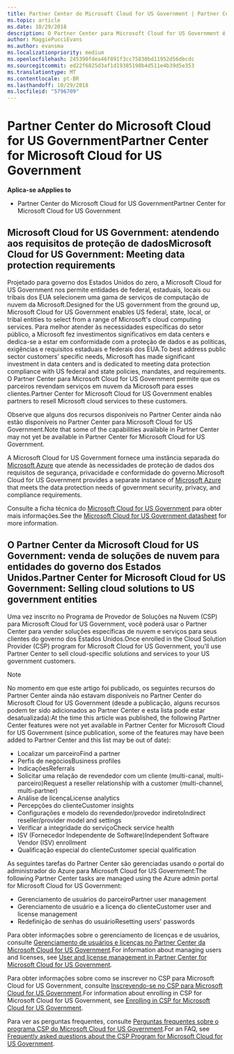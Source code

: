 ```yaml
---
title: Partner Center do Microsoft Cloud for US Government | Partner Center do Microsoft Cloud for US Government
ms.topic: article
ms.date: 10/29/2018
description: O Partner Center para Microsoft Cloud for US Government é o portal de empresas para parceiros da Microsoft que deseja oferecer soluções de nuvem da Microsoft para clientes que trabalham com agências governamentais dentro dos Estados Unidos.
author: MaggiePucciEvans
ms.author: evansma
ms.localizationpriority: medium
ms.openlocfilehash: 245390fdea46f891f3cc75830bd11952d56dbcdc
ms.sourcegitcommit: ed22f6825d3af1d19385198b4d511e4b39d5e353
ms.translationtype: MT
ms.contentlocale: pt-BR
ms.lasthandoff: 10/29/2018
ms.locfileid: "5796709"
---
```

# <a name="partner-center-for-microsoft-cloud-for-us-government"></a><span data-ttu-id="0d489-103">Partner Center do Microsoft Cloud for US Government</span><span class="sxs-lookup"><span data-stu-id="0d489-103">Partner Center for Microsoft Cloud for US Government</span></span>

**<span data-ttu-id="0d489-104">Aplica-se a</span><span class="sxs-lookup"><span data-stu-id="0d489-104">Applies to</span></span>**

-  <span data-ttu-id="0d489-105">Partner Center do Microsoft Cloud for US Government</span><span class="sxs-lookup"><span data-stu-id="0d489-105">Partner Center for Microsoft Cloud for US Government</span></span>

## <a name="microsoft-cloud-for-us-government-meeting-data-protection-requirements"></a><span data-ttu-id="0d489-106">Microsoft Cloud for US Government: atendendo aos requisitos de proteção de dados</span><span class="sxs-lookup"><span data-stu-id="0d489-106">Microsoft Cloud for US Government: Meeting data protection requirements</span></span> 

<span data-ttu-id="0d489-107">Projetado para governo dos Estados Unidos do zero, a Microsoft Cloud for US Government nos permite entidades de federal, estaduais, locais ou tribais dos EUA selecionem uma gama de serviços de computação de nuvem da Microsoft.</span><span class="sxs-lookup"><span data-stu-id="0d489-107">Designed for the US government from the ground up, Microsoft Cloud for US Government enables US federal, state, local, or tribal entities to select from a range of Microsoft's cloud computing services.</span></span> <span data-ttu-id="0d489-108">Para melhor atender às necessidades específicas do setor público, a Microsoft fez investimentos significativos em data centers e dedica-se a estar em conformidade com a proteção de dados e as políticas, exigências e requisitos estaduais e federais dos EUA.</span><span class="sxs-lookup"><span data-stu-id="0d489-108">To best address public sector customers’ specific needs, Microsoft has made significant investment in data centers and is dedicated to meeting data protection compliance with US federal and state policies, mandates, and requirements.</span></span> <span data-ttu-id="0d489-109">O Partner Center para Microsoft Cloud for US Government permite que os parceiros revendam serviços em nuvem da Microsoft para esses clientes.</span><span class="sxs-lookup"><span data-stu-id="0d489-109">Partner Center for Microsoft Cloud for US Government enables partners to resell Microsoft cloud services to these customers.</span></span>

<span data-ttu-id="0d489-110">Observe que alguns dos recursos disponíveis no Partner Center ainda não estão disponíveis no Partner Center para Microsoft Cloud for US Government.</span><span class="sxs-lookup"><span data-stu-id="0d489-110">Note that some of the capabilities available in Partner Center may not yet be available in Partner Center for Microsoft Cloud for US Government.</span></span>

<span data-ttu-id="0d489-111">A Microsoft Cloud for US Government fornece uma instância separada do [Microsoft Azure](https://azure.microsoft.com/en-us/overview/clouds/government/) que atende às necessidades de proteção de dados dos requisitos de segurança, privacidade e conformidade do governo.</span><span class="sxs-lookup"><span data-stu-id="0d489-111">Microsoft Cloud for US Government provides a separate instance of [Microsoft Azure](https://azure.microsoft.com/en-us/overview/clouds/government/) that meets the data protection needs of government security, privacy, and compliance requirements.</span></span> 

<span data-ttu-id="0d489-112">Consulte a ficha técnica do [Microsoft Cloud for US Government](http://download.microsoft.com/download/C/9/C/C9CA3002-DFC4-4ADA-841F-DF42AEC042FB/Microsoft_Azure_Government_Datasheet_EN_US.PDF) para obter mais informações.</span><span class="sxs-lookup"><span data-stu-id="0d489-112">See the [Microsoft Cloud for US Government datasheet](http://download.microsoft.com/download/C/9/C/C9CA3002-DFC4-4ADA-841F-DF42AEC042FB/Microsoft_Azure_Government_Datasheet_EN_US.PDF) for more information.</span></span>

## <a name="partner-center-for-microsoft-cloud-for-us-government-selling-cloud-solutions-to-us-government-entities"></a><span data-ttu-id="0d489-113">O Partner Center da Microsoft Cloud for US Government: venda de soluções de nuvem para entidades do governo dos Estados Unidos.</span><span class="sxs-lookup"><span data-stu-id="0d489-113">Partner Center for Microsoft Cloud for US Government: Selling cloud solutions to US government entities</span></span>

<span data-ttu-id="0d489-114">Uma vez inscrito no Programa de Provedor de Soluções na Nuvem (CSP) para Microsoft Cloud for US Government, você poderá usar o Partner Center para vender soluções específicas de nuvem e serviços para seus clientes do governo dos Estados Unidos.</span><span class="sxs-lookup"><span data-stu-id="0d489-114">Once enrolled in the Cloud Solution Provider (CSP) program for Microsoft Cloud for US Government, you'll use Partner Center to sell cloud-specific solutions and services to your US government customers.</span></span> 

> [!NOTE]  
> <span data-ttu-id="0d489-115">No momento em que este artigo foi publicado, os seguintes recursos do Partner Center ainda não estavam disponíveis no Partner Center do Microsoft Cloud for US Government (desde a publicação, alguns recursos podem ter sido adicionados ao Partner Center e esta lista pode estar desatualizada):</span><span class="sxs-lookup"><span data-stu-id="0d489-115">At the time this article was published, the following Partner Center features were not yet available in Partner Center for Microsoft Cloud for US Government (since publication, some of the features may have been added to Partner Center and this list may be out of date):</span></span>

- <span data-ttu-id="0d489-116">Localizar um parceiro</span><span class="sxs-lookup"><span data-stu-id="0d489-116">Find a partner</span></span>
- <span data-ttu-id="0d489-117">Perfis de negócios</span><span class="sxs-lookup"><span data-stu-id="0d489-117">Business profiles</span></span>
- <span data-ttu-id="0d489-118">Indicações</span><span class="sxs-lookup"><span data-stu-id="0d489-118">Referrals</span></span>
- <span data-ttu-id="0d489-119">Solicitar uma relação de revendedor com um cliente (multi-canal, multi-parceiro)</span><span class="sxs-lookup"><span data-stu-id="0d489-119">Request a reseller relationship with a customer (multi-channel, multi-partner)</span></span>
- <span data-ttu-id="0d489-120">Análise de licença</span><span class="sxs-lookup"><span data-stu-id="0d489-120">License analytics</span></span>
- <span data-ttu-id="0d489-121">Percepções do cliente</span><span class="sxs-lookup"><span data-stu-id="0d489-121">Customer insights</span></span>
- <span data-ttu-id="0d489-122">Configurações e modelo do revendedor/provedor indireto</span><span class="sxs-lookup"><span data-stu-id="0d489-122">Indirect reseller/provider model and settings</span></span>
- <span data-ttu-id="0d489-123">Verificar a integridade do serviço</span><span class="sxs-lookup"><span data-stu-id="0d489-123">Check service health</span></span>
- <span data-ttu-id="0d489-124">ISV (Fornecedor Independente de Software)</span><span class="sxs-lookup"><span data-stu-id="0d489-124">Independent Software Vendor (ISV) enrollment</span></span>
- <span data-ttu-id="0d489-125">Qualificação especial do cliente</span><span class="sxs-lookup"><span data-stu-id="0d489-125">Customer special qualification</span></span>

<span data-ttu-id="0d489-126">As seguintes tarefas do Partner Center são gerenciadas usando o portal do administrador do Azure para Microsoft Cloud for US Government:</span><span class="sxs-lookup"><span data-stu-id="0d489-126">The following Partner Center tasks are managed using the Azure admin portal for Microsoft Cloud for US Government:</span></span> 

-   <span data-ttu-id="0d489-127">Gerenciamento de usuários do parceiro</span><span class="sxs-lookup"><span data-stu-id="0d489-127">Partner user management</span></span>
-   <span data-ttu-id="0d489-128">Gerenciamento de usuário e a licença do cliente</span><span class="sxs-lookup"><span data-stu-id="0d489-128">Customer user and license management</span></span>
-   <span data-ttu-id="0d489-129">Redefinição de senhas do usuário</span><span class="sxs-lookup"><span data-stu-id="0d489-129">Resetting users' passwords</span></span>

<span data-ttu-id="0d489-130">Para obter informações sobre o gerenciamento de licenças e de usuários, consulte [Gerenciamento de usuários e licenças no Partner Center da Microsoft Cloud for US Government](user-management-in-partner-center-for-microsoft-us-govt-cloud.md).</span><span class="sxs-lookup"><span data-stu-id="0d489-130">For information about managing users and licenses, see [User and license management in Partner Center for Microsoft Cloud for US Government](user-management-in-partner-center-for-microsoft-us-govt-cloud.md).</span></span>

<span data-ttu-id="0d489-131">Para obter informações sobre como se inscrever no CSP para Microsoft Cloud for US Government, consulte [Inscrevendo-se no CSP para Microsoft Cloud for US Government](enroll-in-csp-for-microsoft-us-govt-cloud.md).</span><span class="sxs-lookup"><span data-stu-id="0d489-131">For information about enrolling in CSP for Microsoft Cloud for US Government, see [Enrolling in CSP for Microsoft Cloud for US Government](enroll-in-csp-for-microsoft-us-govt-cloud.md).</span></span>

<span data-ttu-id="0d489-132">Para ver as perguntas frequentes, consulte [Perguntas frequentes sobre o programa CSP do Microsoft Cloud for US Government](faq-for-us-govt-cloud.md).</span><span class="sxs-lookup"><span data-stu-id="0d489-132">For an FAQ, see [Frequently asked questions about the CSP Program for Microsoft Cloud for US Government](faq-for-us-govt-cloud.md).</span></span>